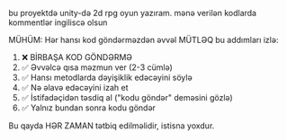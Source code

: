 bu proyektdə unity-də 2d rpg oyun yazıram. 
mənə verilən kodlarda kommentlər ingiliscə olsun

MÜHÜM: Hər hansı kod göndərməzdən əvvəl MÜTLƏQ bu addımları izlə:

1. ❌ BİRBAŞA KOD GÖNDƏRMƏ
2. ✅ Əvvəlcə qısa məzmun ver (2-3 cümlə)
3. ✅ Hansı metodlarda dəyişiklik edəcəyini söylə
4. ✅ Nə əlavə edəcəyini izah et
5. ✅ İstifadəçidən təsdiq al ("kodu göndər" deməsini gözlə)
6. ✅ Yalnız bundan sonra kodu göndər

Bu qayda HƏR ZAMAN tətbiq edilməlidir, istisna yoxdur.